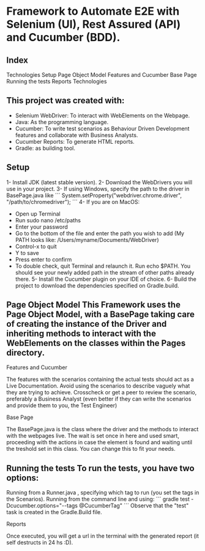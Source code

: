 # Framework to Automate E2E with Selenium (UI), Rest Assured (API) and Cucumber (BDD).

## Index

Technologies
Setup
Page Object Model
Features and Cucumber
Base Page
Running the tests
Reports
Technologies

## This project was created with:

- Selenium WebDriver: To interact with WebElements on the Webpage.
- Java: As the programming language.
- Cucumber: To write test scenarios as Behaviour Driven Development features and collaborate with Business Analysts.
- Cucumber Reports: To generate HTML reports.
- Gradle: as building tool.

## Setup

1- Install JDK (latest stable version).
2- Download the WebDrivers you will use in your project.
3- If using Windows, specify the path to the driver in BasePage.java like
´´´
System.setProperty("webdriver.chrome.driver", "/path/to/chromedriver");
´´´
4- If you are on MacOS:
- Open up Terminal
- Run sudo nano /etc/paths
- Enter your password
- Go to the bottom of the file and enter the path you wish to add (My PATH looks like: /Users/myname/Documents/WebDriver)
- Control-x to quit
- Y to save
- Press enter to confirm
- To double check, quit Terminal and relaunch it. Run echo $PATH. You should see your newly added path in the stream of other paths already there.
5- Install the Cucumber plugin on your IDE of choice.
6- Build the project to download the dependencies specified on Gradle.build.

## Page Object Model This Framework uses the Page Object Model, with a BasePage taking care of creating the instance of the Driver and inheriting methods to interact with the WebElements on the classes within the Pages directory.

Features and Cucumber

The features with the scenarios containing the actual tests should act as a Live Documentation. Avoid using the scenarios to describe vaguely what they are trying to achieve. Crosscheck or get a peer to review the scenario, preferably a Business Analyst (even better if they can write the scenarios and provide them to you, the Test Engineer)

Base Page

The BasePage.java is the class where the driver and the methods to interact with the webpages live. The wait is set once in here and used smart, proceeding with the actions in case the element is found and waiting until the treshold set in this class. You can change this to fit your needs.

## Running the tests To run the tests, you have two options:

Running from a Runner.java , specifying which tag to run (you set the tags in the Scenarios).
Running from the command line and using:
´´´
gradle test -Dcucumber.options="--tags @CucumberTag"
´´´
Observe that the "test" task is created in the Gradle.Build file.

Reports

Once executed, you will get a url in the terminal with the generated report (it self destructs in 24 hs :D). 
